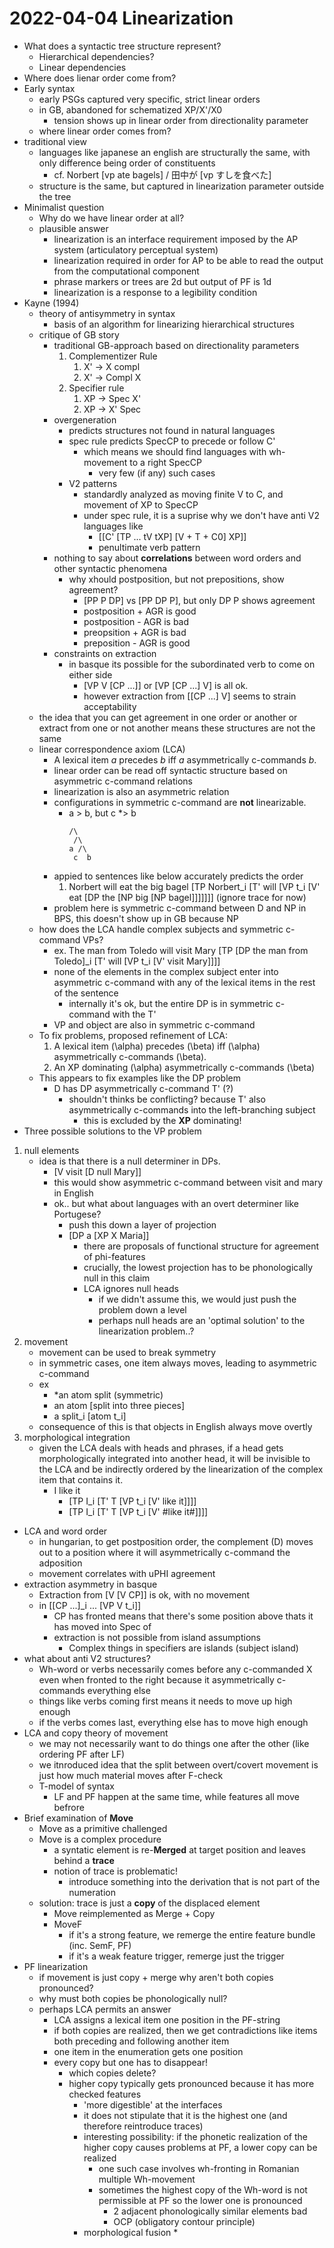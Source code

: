 # 2022-04-04 Linearization

* What does a syntactic tree structure represent?
  * Hierarchical dependencies? 
  * Linear dependencies
* Where does lienar order come from?
* Early syntax
  * early PSGs captured very specific, strict linear orders
  * in GB, abandoned for schematized XP/X'/X0
    * tension shows up in linear order from directionality parameter
  * where linear order comes from?
* traditional view
  * languages like japanese an english are structurally the same, with only difference being order of constituents
    * cf. Norbert [vp ate bagels] / 田中が [vp すしを食べた]
  * structure is the same, but captured in linearization parameter outside the tree 
* Minimalist question
  * Why do we have linear order at all?
  * plausible answer
    * linearization is an interface requirement imposed by the AP system (articulatory perceptual system)
    * linearization required in order for AP to be able to read the output from the computational component
    * phrase markers or trees are 2d but output of PF is 1d
    * linearization is a response to a legibility condition
* Kayne (1994)
  * theory of antisymmetry in syntax
    * basis of an algorithm for linearizing hierarchical structures
  * critique of GB story
    * traditional GB-approach based on directionality parameters
      1. Complementizer Rule
         1. X' -> X compl 
         2. X' -> Compl X
      2. Specifier rule
         1. XP -> Spec X'
         2. XP -> X' Spec
    * overgeneration
      * predicts structures not found in natural languages
      * spec rule predicts SpecCP to precede or follow C'
        * which means we should find languages with wh-movement to a right SpecCP
          * very few (if any) such cases
      * V2 patterns
        * standardly analyzed as moving finite V to C, and movement of XP to SpecCP
        * under spec rule, it is a suprise why we don't have anti V2 languages like
          * [[C' [TP ... tV tXP] [V + T + C0] XP]]
          * penultimate verb pattern
    * nothing to say about **correlations** between word orders and other syntactic phenomena
      * why xhould postposition, but not prepositions, show agreement?
        * [PP P DP] vs [PP DP P], but only DP P shows agreement
        * postposition + AGR is good
        * postposition - AGR is bad
        * preopsition + AGR is bad
        * preposition - AGR is good
    * constraints on extraction
      * in basque its possible for the subordinated verb to come on either side
        * [VP V [CP ...]] or [VP [CP ...] V] is all ok.
        * however extraction from [[CP ...] V] seems to strain acceptability
  * the idea that you can get agreement in one order or another or extract from one or not another means these structures are not the same
  * linear correspondence axiom (LCA)
    * A lexical item *a* precedes *b* iff *a* asymmetrically c-commands *b*.
    * linear order can be read off syntactic structure based on asymmetric c-command relations
    * linearization is also an asymmetric relation
    * configurations in symmetric c-command are **not** linearizable.
      * a > b, but c \*> b
        ```
        /\
         /\
        a /\
         c  b
        ```
    * appied to sentences like below accurately predicts the order
      1. Norbert will eat the big bagel
         [TP Norbert_i [T' will [VP t_i [V' eat [DP the [NP big [NP bagel]]]]]]]
         (ignore trace for now)
     * problem here is symmetric c-command between D and NP in BPS, this doesn't show up in GB because NP
   * how does the LCA handle complex subjects and symmetric c-command VPs?
     * ex. The man from Toledo will visit Mary
          [TP [DP the man from Toledo]_i [T' will [VP t_i [V' visit Mary]]]]
     * none of the elements in the complex subject enter into asymmetric c-command with any of the lexical items in the rest of the sentence
       * internally it's ok, but the entire DP is in symmetric c-command with the T'
     * VP and object are also in symmetric c-command
   * To fix problems, proposed refinement of LCA:
     1. A lexical item \(\alpha\) precedes \(\beta\) iff \(\alpha\) asymmetrically c-commands \(\beta\).
     2. An XP dominating \(\alpha\) asymmetrically c-commands \(\beta\)
   * This appears to fix examples like the DP problem
     * D has DP asymmetrically c-command T' (?)
       * shouldn't thinks be conflicting? because T' also asymmetrically c-commands into the left-branching subject
         * this is excluded by the **XP** dominating! 
 * Three possible solutions to the VP problem
  1. null elements
     * idea is that there is a null determiner in DPs. 
       * [V visit [D null Mary]]
       * this would show asymmetric c-command between visit and mary in English
       * ok.. but what about languages with an overt determiner like Portugese?
         * push this down a layer of projection
         * [DP a [XP X Maria]]  
           * there are proposals of functional structure for agreement of phi-features
           * crucially, the lowest projection has to be phonologically null in this claim
           * LCA ignores null heads
             * if we didn't assume this, we would just push the problem down a level
             * perhaps null heads are an 'optimal solution' to the linearization problem..?
  2. movement
     * movement can be used to break symmetry
     * in symmetric cases, one item always moves, leading to asymmetric c-command
     * ex
       * \*an atom split (symmetric)
       * an atom [split into three pieces]
       * a split_i [atom t_i]
     * consequence of this is that objects in English always move overtly
  3. morphological integration
     * given the LCA deals with heads and phrases, if a head gets morphologically integrated into another head, it will be invisible to the LCA and be indirectly ordered by the linearization of the complex item that contains it.
       * I like it
         * [TP I_i [T' T [VP t_i [V' like it]]]]
         * [TP I_i [T' T [VP t_i [V' #like it#]]]]
* LCA and word order
  * in hungarian, to get postposition order, the complement (D) moves out to a position where it will asymmetrically c-command the adposition
  * movement correlates with uPHI agreement
* extraction asymmetry in basque
  * Extraction from [V [V CP]] is ok, with no movement
  * in [[CP ...]_i ... [VP V t_i]]
    * CP has fronted means that there's some position above thats it has moved into Spec of 
    * extraction is not possible from island assumptions
      * Complex things in specifiers are islands (subject island)
* what about anti V2 structures?
  * Wh-word or verbs necessarily comes before any c-commanded X even when fronted to the right because it asymmetrically c-commands everything else
  * things like verbs coming first means it needs to move up high enough
  * if the verbs comes last, everything else has to move high enough
* LCA and copy theory of movement
  * we may not necessarily want to do things one after the other (like ordering PF after LF)
  * we itnroduced idea that the split between overt/covert movement is just how much material moves after F-check
  * T-model of syntax
    * LF and PF happen at the same time, while features all move befrore
* Brief examination of **Move**
  * Move as a primitive challenged
  * Move is a complex procedure
    * a syntatic element is re-**Merged** at target position and leaves behind a **trace**
    * notion of trace is problematic!
      * introduce something into the derivation that is not part of the numeration
  * solution: trace is just a **copy** of the displaced element
    * Move reimplemented as Merge + Copy
    * MoveF 
      * if it's a strong feature, we remerge the entire feature bundle (inc. SemF, PF)
      * if it's a weak feature trigger, remerge just the trigger
* PF linearization
  * if movement is just copy + merge why aren't both copies pronounced?
  * why must both copies be phonologically null?
  * perhaps LCA permits an answer
    * LCA assigns a lexical item one position in the PF-string
    * if both copies are realized, then we get contradictions like items both preceding and following another item
    * one item in the enumeration gets one position
    * every copy but one has to disappear!
      * which copies delete? 
      * higher copy typically gets pronounced because it has more checked features
        * 'more digestible' at the interfaces
        * it does not stipulate that it is the highest one (and therefore reintroduce traces)
        * interesting possibility: if the phonetic realization of the higher copy causes problems at PF, a lower copy can be realized
          * one such case involves wh-fronting in Romanian multiple Wh-movement
          * sometimes the highest copy of the Wh-word is not permissible at PF so the lower one is pronounced
            * 2 adjacent phonologically similar elements bad
            * OCP (obligatory contour principle)
        * morphological fusion
          * 